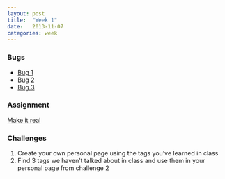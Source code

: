 ```yaml
---
layout: post
title:  "Week 1"
date:   2013-11-07
categories: week
---
```


### Bugs

- [Bug 1](http://jsbin.com/eKiRaJE/1/edit)
- [Bug 2](http://jsbin.com/OFOkuHa/1/edit)
- [Bug 3](http://jsbin.com/ApiVaqUw/1/edit)

### Assignment

[Make it real](http://jsbin.com/oYEhipo/2/edit)

### Challenges

1. Create your own personal page using the tags you’ve learned in class
2. Find 3 tags we haven’t talked about in class and use them in your personal page from challenge 2
